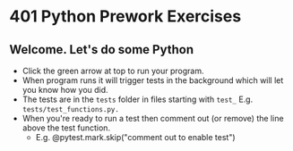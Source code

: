 # 401 Python Prework Exercises

## Welcome. Let's do some Python

- Click the green arrow at top to run your program.
- When program runs it will trigger tests in the background which will let you know how you did.
- The tests are in the `tests` folder in files starting with `test_` E.g. `tests/test_functions.py.`
- When you're ready to run a test then comment out (or remove) the line above the test function.
  - E.g. @pytest.mark.skip("comment out to enable test")

